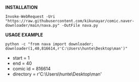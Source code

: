 **INSTALLATION**

```
Invoke-WebRequest -Uri "https://raw.githubusercontent.com/kikunayar/comic.naver-downloader/main/nava.py" -OutFile nava.py
```
**USAGE EXAMPLE** 
```
python -c "from nava import downloader; downloader(1,40,816614,r'C:\Users\hunte\Desktop\man')"
```
- start = 1
- end = 40
- comic id = 816614
- directory = r'C:\Users\hunte\Desktop\man'
